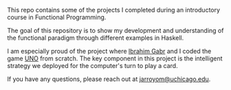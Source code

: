 This repo contains some of the projects I completed during an introductory course in Functional Programming.

The goal of this repository is to show my development and understanding of the functional paradigm through different examples in Haskell.

I am especially proud of the project where [Ibrahim Gabr](https://github.com/igabr/Haskell_Projects) and I coded the game [UNO](https://www.unorules.com/) from scratch. The key component in this project is the intelligent strategy we deployed for the computer's turn to play a card.

If you have any questions, please reach out at jarroyom@uchicago.edu.
